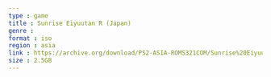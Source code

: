 ```yaml
---
type : game
title : Sunrise Eiyuutan R (Japan)
genre : 
format : iso
region : asia
link : https://archive.org/download/PS2-ASIA-ROMS321COM/Sunrise%20Eiyuutan%20R%20%28Japan%29.7z
size : 2.5GB
---
```

